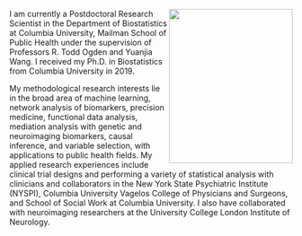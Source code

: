 <img align="right" src="images/bio-photo.jpg" width="220" height="275"> I am currently a Postdoctoral Research Scientist in the Department of Biostatistics at Columbia University, Mailman School of Public Health under the supervision of Professors R. Todd Ogden and Yuanjia Wang. I received my Ph.D. in Biostatistics from Columbia University in 2019.

My methodological research interests lie in the broad area of machine learning, network analysis of biomarkers, precision medicine, functional data analysis, mediation analysis with genetic and neuroimaging biomarkers, causal inference, and variable selection, with applications to public health fields. My applied research experiences include clinical trial designs and performing a variety of statistical analysis with clinicians and collaborators in the New York State Psychiatric Institute (NYSPI), Columbia University Vagelos College of Physicians and Surgeons, and School of Social Work at Columbia University. I also have collaborated with neuroimaging researchers at the University College London Institute of Neurology. 
